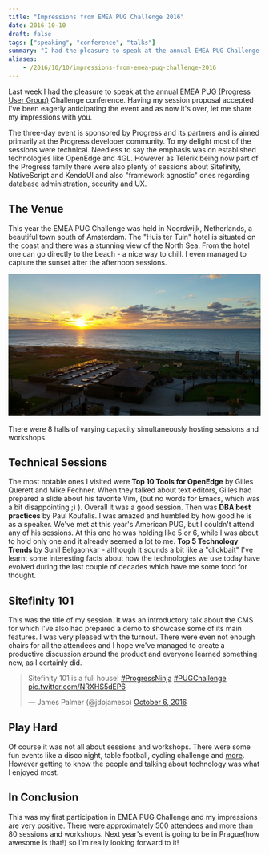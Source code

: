 ```yaml
---
title: "Impressions from EMEA PUG Challenge 2016"
date: 2016-10-10
draft: false
tags: ["speaking", "conference", "talks"]
summary: "I had the pleasure to speak at the annual EMEA PUG Challenge conference. I’ve been eagerly anticipating the event and as now it’s over, let me share my impressions with you."
aliases:
    - /2016/10/10/impressions-from-emea-pug-challenge-2016
---
```


Last week I had the pleasure to speak at the annual [EMEA PUG (Progress User Group)](https://www.pugchallenge.eu/) Challenge conference. Having my session proposal accepted I've been eagerly anticipating the event and as now it's over, let me share my impressions with you.  

The three-day event is sponsored by Progress and its partners and is aimed primarily at the Progress developer community. To my delight most of the sessions were technical. Needless to say the emphasis was on established technologies like OpenEdge and 4GL. However as Telerik being now part of the Progress family there were also plenty of sessions about Sitefinity, NativeScript and KendoUI and also "framework agnostic" ones regarding database administration, security and UX.

## The Venue

This year the EMEA PUG Challenge was held in Noordwijk, Netherlands, a beautiful town south of Amsterdam. The "Huis ter Tuin" hotel is situated on the coast and there was a stunning view of the North Sea. From the hotel one can go directly to the beach - a nice way to chill. I even managed to capture the sunset after the afternoon sessions.  

![The Venue](/images/posts/2016-10-10-emeapug/view-north-sea.jpg "North Sea Coast")

There were 8 halls of varying capacity simultaneously hosting sessions and workshops.  

## Technical Sessions

The most notable ones I visited were **Top 10 Tools for OpenEdge** by Gilles Querett and Mike Fechner. When they talked about text editors, Gilles had prepared a slide about his favorite Vim, (but no words for Emacs, which was a bit disappointing ;) ). Overall it was a good session. Then was **DBA best practices** by Paul Koufalis. I was amazed and humbled by how good he is as a speaker. We've met at this year's American PUG, but I couldn't attend any of his sessions. At this one he was holding like 5 or 6, while I was about to hold only one and it already seemed a lot to me. **Top 5 Technology Trends** by Sunil Belgaonkar - although it sounds a bit like a "clickbait" I've learnt some interesting facts about how the technologies we use today have evolved during the last couple of decades which have me some food for thought.

## Sitefinity 101

This was the title of my session. It was an introductory talk about the CMS for which I've also had prepared a demo to showcase some of its main features. I was very pleased with the turnout. There were even not enough chairs for all the attendees and I hope we've managed to create a productive discussion around the product and everyone learned something new, as I certainly did.
 
<blockquote class="twitter-tweet" data-lang="en"><p lang="en" dir="ltr">Sitefinity 101 is a full house! <a href="https://twitter.com/hashtag/ProgressNinja?src=hash&amp;ref_src=twsrc%5Etfw">#ProgressNinja</a> <a href="https://twitter.com/hashtag/PUGChallenge?src=hash&amp;ref_src=twsrc%5Etfw">#PUGChallenge</a> <a href="https://t.co/NRXHS5dEP6">pic.twitter.com/NRXHS5dEP6</a></p>&mdash; James Palmer (@jdpjamesp) <a href="https://twitter.com/jdpjamesp/status/783976168898846720?ref_src=twsrc%5Etfw">October 6, 2016</a></blockquote>
<script async src="https://platform.twitter.com/widgets.js" charset="utf-8"></script>

## Play Hard

Of course it was not all about sessions and workshops. There were some fun events like a disco night, table football, cycling challenge and [more](https://twitter.com/ProgressSW/status/784310488410624002). However getting to know the people and talking about technology was what I enjoyed most. 

## In Conclusion

This was my first participation in EMEA PUG Challenge and my impressions are very positive. There were approximately 500 attendees and more than 80 sessions and workshops. Next year's event is going to be in Prague(how awesome is that!) so I'm really looking forward to it!
